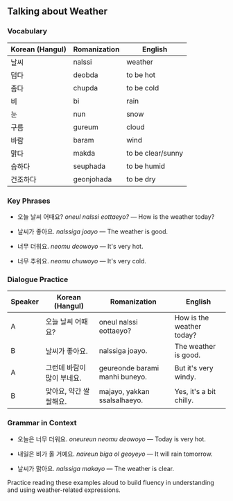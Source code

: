 ## Talking about Weather

### Vocabulary

| Korean (Hangul) | Romanization | English         |
|-----------------|--------------|-----------------|
| 날씨            | nalssi       | weather         |
| 덥다            | deobda       | to be hot       |
| 춥다            | chupda       | to be cold      |
| 비              | bi           | rain            |
| 눈              | nun          | snow            |
| 구름            | gureum       | cloud           |
| 바람            | baram        | wind            |
| 맑다            | makda        | to be clear/sunny |
| 습하다          | seuphada     | to be humid     |
| 건조하다        | geonjohada   | to be dry       |

### Key Phrases

- 오늘 날씨 어때요?
  *oneul nalssi eottaeyo?* — How is the weather today?

- 날씨가 좋아요.
  *nalssiga joayo* — The weather is good.

- 너무 더워요.
  *neomu deowoyo* — It's very hot.

- 너무 추워요.
  *neomu chuwoyo* — It's very cold.

### Dialogue Practice

| Speaker | Korean (Hangul)              | Romanization                     | English                         |
|---------|------------------------------|----------------------------------|---------------------------------|
| A       | 오늘 날씨 어때요?             | oneul nalssi eottaeyo?           | How is the weather today?       |
| B       | 날씨가 좋아요.                | nalssiga joayo.                  | The weather is good.            |
| A       | 그런데 바람이 많이 부네요.      | geureonde barami manhi buneyo.    | But it's very windy.            |
| B       | 맞아요, 약간 쌀쌀해요.          | majayo, yakkan ssalsalhaeyo.       | Yes, it's a bit chilly.         |

### Grammar in Context

- 오늘은 너무 더워요.
  *oneureun neomu deowoyo* — Today is very hot.

- 내일은 비가 올 거예요.
  *naireun biga ol geoyeyo* — It will rain tomorrow.

- 날씨가 맑아요.
  *nalssiga makayo* — The weather is clear.

Practice reading these examples aloud to build fluency in understanding and using weather-related expressions.
